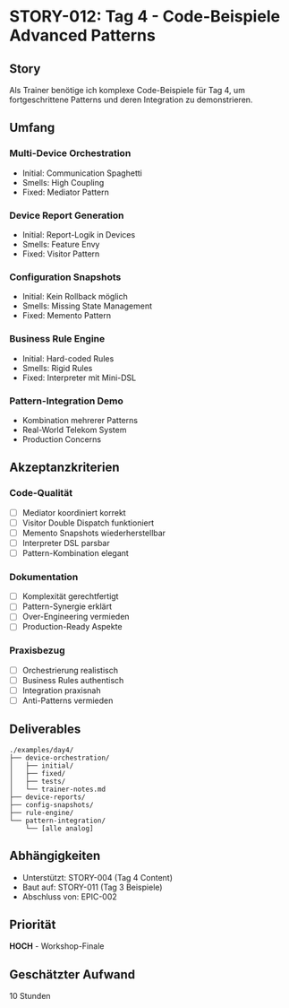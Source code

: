 # STORY-012: Tag 4 - Code-Beispiele Advanced Patterns

## Story
Als Trainer benötige ich komplexe Code-Beispiele für Tag 4, um fortgeschrittene Patterns und deren Integration zu demonstrieren.

## Umfang

### Multi-Device Orchestration
- Initial: Communication Spaghetti
- Smells: High Coupling
- Fixed: Mediator Pattern

### Device Report Generation
- Initial: Report-Logik in Devices
- Smells: Feature Envy
- Fixed: Visitor Pattern

### Configuration Snapshots
- Initial: Kein Rollback möglich
- Smells: Missing State Management
- Fixed: Memento Pattern

### Business Rule Engine
- Initial: Hard-coded Rules
- Smells: Rigid Rules
- Fixed: Interpreter mit Mini-DSL

### Pattern-Integration Demo
- Kombination mehrerer Patterns
- Real-World Telekom System
- Production Concerns

## Akzeptanzkriterien

### Code-Qualität
- [ ] Mediator koordiniert korrekt
- [ ] Visitor Double Dispatch funktioniert
- [ ] Memento Snapshots wiederherstellbar
- [ ] Interpreter DSL parsbar
- [ ] Pattern-Kombination elegant

### Dokumentation
- [ ] Komplexität gerechtfertigt
- [ ] Pattern-Synergie erklärt
- [ ] Over-Engineering vermieden
- [ ] Production-Ready Aspekte

### Praxisbezug
- [ ] Orchestrierung realistisch
- [ ] Business Rules authentisch
- [ ] Integration praxisnah
- [ ] Anti-Patterns vermieden

## Deliverables
```
./examples/day4/
├── device-orchestration/
│   ├── initial/
│   ├── fixed/
│   ├── tests/
│   └── trainer-notes.md
├── device-reports/
├── config-snapshots/
├── rule-engine/
└── pattern-integration/
    └── [alle analog]
```

## Abhängigkeiten
- Unterstützt: STORY-004 (Tag 4 Content)
- Baut auf: STORY-011 (Tag 3 Beispiele)
- Abschluss von: EPIC-002

## Priorität
**HOCH** - Workshop-Finale

## Geschätzter Aufwand
10 Stunden